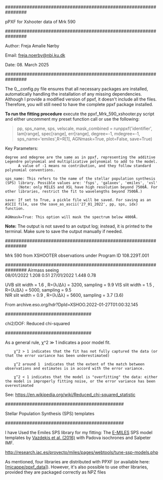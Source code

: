 ################################################################

pPXF for Xshooter data of Mrk 590

################################################################

Author: Freja Amalie Nørby

Email: freja.noerby@nbi.ku.dk

Date: 08. March 2025

################################################################

The 0__config.py file ensures that all necessary packages are installed, automatically handling the installation of any missing dependencies. 
Although I provide a modified version of ppxf, it doesn't include all the files. Therefore, you will still need to have the complete ppxf package installed. 

**To run the fitting procedure** execute the ppxf_Mrk_590_xshooter.py script and either uncomment my preset function call or use the following:

> pp, sps_name, sps, velscale, mask_combined = runppxf('identifier', lam[range], spec[range], err[range], degree=-1, mdegree=-1, sps_name='emiles',R=R[1], AGNmask=True, plot=False, save=True)

Key Parameters: 

    degree and mdegree are the same as in ppxf, representing the additive Legendre polynomial and multiplicative polynomial to add to the model. 
          A value of -1 means no contribution, and they follow standard polynomial conventions.
          
    sps_name: This refers to the name of the stellar population synthesis (SPS) library. Possible values are: 'fsps', 'galaxev', 'emiles', 'xsl'
          (Note: only MILES and XSL have high resolution beyond 7500Å. For other libraries, restrict the fit to wavelengths beyond 7500Å.)
          
    save: If set to True, a pickle file will be saved. For saving as an ASCII file, use the save_as_ascii('27_01_2022', pp, sps, idx) function.
    
    AGNmask=True: This option will mask the spectrum below 4000Å.

**Note:** The output is not saved to an output log; instead, it is printed to the terminal. Make sure to save the output manually if needed.   

################################################################

Mrk 590 from XSHOOTER observations under Program ID 108.229T.001

################################################################
               Airmass    seeing  
08/01/2022      1.208	   0.51
27/01/2022      1.448	   0.78

UVB slit width = 1.6 , 	R=(λ/Δλ) = 3200, sampling = 9.9
VIS slit width = 1.5 , 	R=(λ/Δλ) = 5000, sampling = 9.5  
NIR slit width = 0.9 , 	R=(λ/Δλ) = 5600, sampling = 3.7 (3.6)

From archive.eso.org/hdr?DpId=XSHOO.2022-01-27T01:00:32.145

################################

chi2/DOF:    Reduced chi-squared 

################################

As a general rule, 
        χ^2 ≫ 1 indicates a poor model fit. 
        
        χ^2 > 1 indicates that the fit has not fully captured the data (or that the error variance has been underestimated)
        
        χ^2 around 1  indicates that the extent of the match between observations and estimates is in accord with the error variance. 
        
        χ^2 < 1 indicates that the model is "overfitting" the data: either the model is improperly fitting noise, or the error variance has been overestimated

See: https://en.wikipedia.org/wiki/Reduced_chi-squared_statistic

############################################

Stellar Population Synthesis (SPS) templates 

############################################

I have Used the Emiles SPS library for my fitting: 
The [E-MILES](http://miles.iac.es/) SPS model templates by [Vazdekis et al. (2016)](https://ui.adsabs.harvard.edu/abs/2016MNRAS.463.3409V) with Padova isochrones and Salpeter IMF.

http://research.iac.es/proyecto/miles/pages/webtools/tune-ssp-models.php

As mentioned, four libraries are distributed with PPXF (or available here: [[micappe/ppxf_data](https://github.com/micappe/ppxf_data)]). However, it's also possible to use other libraries, provided they are packaged correctly as NPZ files
